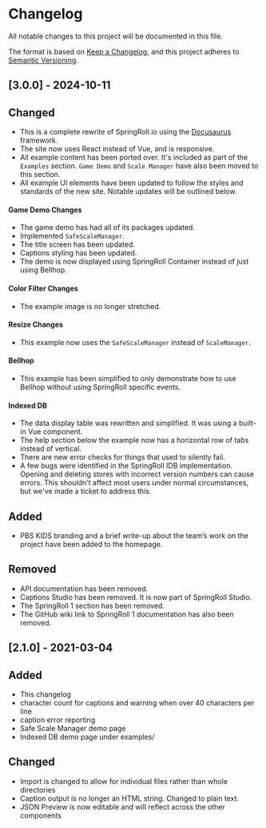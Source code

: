 # Changelog
All notable changes to this project will be documented in this file.

The format is based on [Keep a Changelog](https://keepachangelog.com/en/1.0.0/),
and this project adheres to [Semantic Versioning](https://semver.org/spec/v2.0.0.html).

## [3.0.0] - 2024-10-11
## Changed
- This is a complete rewrite of SpringRoll.io using the [Docusaurus](https://docusaurus.io/) framework.
- The site now uses React instead of Vue, and is responsive.
- All example content has been ported over. It's included as part of the `Examples` section. `Game Demo` and `Scale Manager` have also been moved to this section. 
- All example UI elements have been updated to follow the styles and standards of the new site. Notable updates will be outlined below.

#### Game Demo Changes
- The game demo has had all of its packages updated. 
- Implemented `SafeScaleManager`. 
- The title screen has been updated.
- Captions styling has been updated.
- The demo is now displayed using SpringRoll Container instead of just using Bellhop.

#### Color Filter Changes
- The example image is no longer stretched. 

#### Resize Changes
- This example now uses the `SafeScaleManager` instead of `ScaleManager`. 

#### Bellhop
- This example has been simplified to only demonstrate how to use Bellhop without using SpringRoll specific events.

#### Indexed DB
- The data display table was rewritten and simplified. It was using a built-in Vue component. 
- The help section below the example now has a horizontal row of tabs instead of vertical.
- There are new error checks for things that used to silently fail.
- A few bugs were identified in the SpringRoll IDB implementation. Opening and deleting stores with incorrect version numbers can cause errors. This shouldn't affect most users under normal circumstances, but we've made a ticket to address this.

## Added
- PBS KIDS branding and a brief write-up about the team’s work on the project have been added to the homepage. 

## Removed
- API documentation has been removed. 
- Captions Studio has been removed. It is now part of SpringRoll Studio.
- The SpringRoll 1 section has been removed. 
- The GitHub wiki link to SpringRoll 1 documentation has also been removed.


## [2.1.0] - 2021-03-04
## Added
- This changelog
- character count for captions and warning when over 40 characters per line
- caption error reporting
- Safe Scale Manager demo page
- Indexed DB demo page under examples/

## Changed
- Import is changed to allow for individual files rather than whole directories
- Caption output is no longer an HTML string. Changed to plain text.
- JSON Preview is now editable and will reflect across the other components

